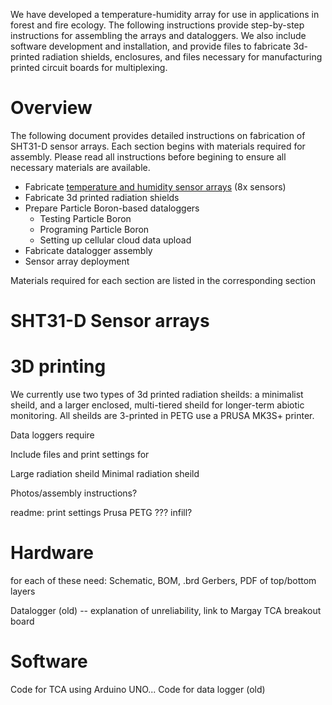 We have developed a temperature-humidity array for use in applications in forest and fire ecology. The following instructions provide step-by-step instructions for assembling the arrays and dataloggers. We also include software development and installation, and provide files to fabricate 3d-printed radiation shields, enclosures, and files necessary for manufacturing printed circuit boards for multiplexing.

# Overview

The following document provides detailed instructions on fabrication of SHT31-D sensor arrays. Each section begins with materials required for assembly. Please read all instructions before begining to ensure all necessary materials are available. 

* Fabricate [temperature and humidity sensor arrays](#SHT31-D-Sensor-arrays) (8x sensors)
* Fabricate 3d printed radiation shields
* Prepare Particle Boron-based dataloggers
  * Testing Particle Boron
  * Programing Particle Boron
  * Setting up cellular cloud data upload
* Fabricate datalogger assembly
* Sensor array deployment 

Materials required for each section are listed in the corresponding section

# SHT31-D Sensor arrays



# 3D printing

We currently use two types of 3d printed radiation sheilds: a minimalist sheild, and a larger enclosed, multi-tiered sheild for longer-term abiotic monitoring. All sheilds are 3-printed in PETG use a PRUSA MK3S+ printer.

Data loggers require 

Include files and print settings for

Large radiation sheild
Minimal radiation sheild

Photos/assembly instructions?


readme: print settings
Prusa PETG ???
infill?

# Hardware

for each of these need: Schematic, BOM, .brd Gerbers, PDF of top/bottom layers

Datalogger (old) -- explanation of unreliability, link to Margay
TCA breakout board

#  Software

Code for TCA using Arduino UNO...
Code for data logger (old)
